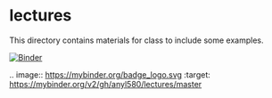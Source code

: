 # lectures
This directory contains materials for class to include some examples.

[![Binder](https://mybinder.org/badge_logo.svg)](https://mybinder.org/v2/gh/anyl580/lectures/master)

.. image:: https://mybinder.org/badge_logo.svg
 :target: https://mybinder.org/v2/gh/anyl580/lectures/master

